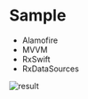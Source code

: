 # Sample

- Alamofire
- MVVM
- RxSwift
- RxDataSources

![result](https://user-images.githubusercontent.com/56917581/107140091-21856080-6963-11eb-891e-08423e35e92f.gif)


